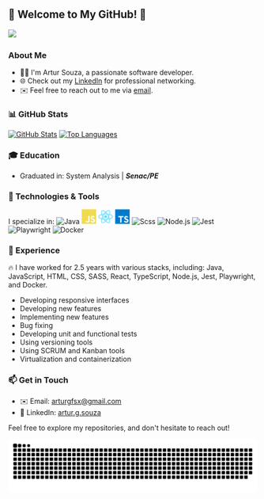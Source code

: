 ## 👋 Welcome to My GitHub! 👋

<img src="https://readme-typing-svg.herokuapp.com/?&color=%239F3CFF&lines=Hello,+World!+👋;I'm+Artur+Souza+...;I'm+a+Software+Engineer+&center=true&size=25">

### About Me
- 👨‍💻 I'm Artur Souza, a passionate software developer.
- 🌐 Check out my [LinkedIn](https://www.linkedin.com/in/artur-g-souza/) for professional networking.
- ✉️ Feel free to reach out to me via [email](mailto:arturgfsx@gmail.com).

### 📊 GitHub Stats
[![GitHub Stats](https://github-readme-stats.vercel.app/api?username=Artartur&show_icons=true&theme=tokyonight&include_all_commits=true&count_private=true)](https://github.com/Artartur)
[![Top Languages](https://github-readme-stats.vercel.app/api/top-langs/?username=Artartur&layout=compact&theme=tokyonight)](https://github.com/Artartur)

### 🎓 Education
- Graduated in: System Analysis | ***Senac/PE***

### 🔧 Technologies & Tools
I specialize in:
<img src="https://cdn.jsdelivr.net/gh/devicons/devicon/icons/java/java-original.svg" alt="Java" width="30">
<img src="https://raw.githubusercontent.com/devicons/devicon/master/icons/javascript/javascript-plain.svg" alt="JavaScript" width="30">
<img src="https://raw.githubusercontent.com/devicons/devicon/master/icons/react/react-original.svg" alt="React" width="30">
<img src="https://raw.githubusercontent.com/devicons/devicon/master/icons/typescript/typescript-original.svg" alt="TypeScript" width="30">
<img src="https://upload.wikimedia.org/wikipedia/commons/thumb/9/96/Sass_Logo_Color.svg/1280px-Sass_Logo_Color.svg.png" alt="Scss" width="40">
<img src="https://static-00.iconduck.com/assets.00/node-js-icon-454x512-nztofx17.png" alt="Node.js" width="30">
<img src="https://cdn.iconscout.com/icon/free/png-256/free-jest-3629451-3031514.png" alt="Jest" width="30">
<img src="https://seeklogo.com/images/P/playwright-logo-22FA8B9E63-seeklogo.com.png" alt="Playwright" width="30">
<img src="https://static-00.iconduck.com/assets.00/docker-icon-icon-2048x1479-cres2he9.png" alt="Docker" width="40">

### 🚀 Experience
🔥 I have worked for 2.5 years with various stacks, including: Java, JavaScript, HTML, CSS, SASS, React, TypeScript, Node.js, Jest, Playwright, and Docker.

- Developing responsive interfaces
- Developing new features
- Implementing new features
- Bug fixing
- Developing unit and functional tests
- Using versioning tools
- Using SCRUM and Kanban tools
- Virtualization and containerization

### 📫 Get in Touch
- ✉️ Email: [arturgfsx@gmail.com](mailto:arturgfsx@gmail.com)
- 🔗 LinkedIn: [artur.g.souza](https://www.linkedin.com/in/artur-g-souza/)

Feel free to explore my repositories, and don't hesitate to reach out!

![Snake animation](https://github.com/Platane/snk/blob/output/github-contribution-grid-snake.svg)


